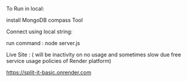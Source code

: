 To Run in local:


install MongoDB compass Tool

Connect using local string:

run command : node server.js





Live Site : 
( will be inactivity on no usage and sometimes slow due free service usage policies of Render platform)


https://split-it-basic.onrender.com
